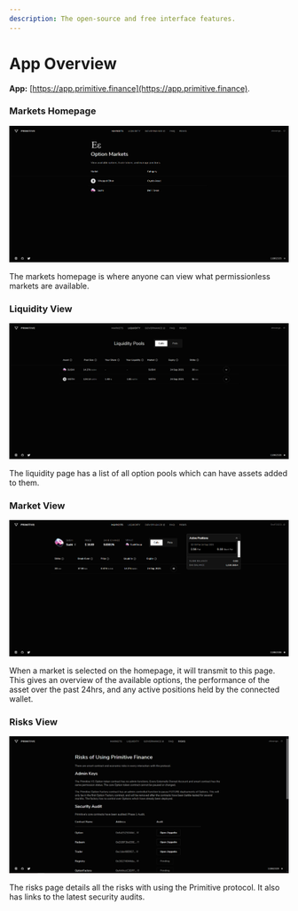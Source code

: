 ```yaml
---
description: The open-source and free interface features.
---
```


# App Overview

**App:** [https://app.primitive.finance](https://app.primitive.finance).

### Markets Homepage

![](.gitbook/assets/primitive-home.png)

The markets homepage is where anyone can view what permissionless markets are available.

### Liquidity View

![](.gitbook/assets/primitive-liquidity.png)

The liquidity page has a list of all option pools which can have assets added to them.

### Market View

![](.gitbook/assets/primitive-market.png)

When a market is selected on the homepage, it will transmit to this page. This gives an overview of the available options, the performance of the asset over the past 24hrs, and any active positions held by the connected wallet.

### Risks View

![](.gitbook/assets/primitive-risks.png)

The risks page details all the risks with using the Primitive protocol. It also has links to the latest security audits.

